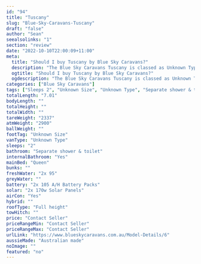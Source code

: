 ```yaml
---
id: "94"
title: "Tuscany"
slug: "Blue-Sky-Caravans-Tuscany"
draft: "false"
author: "Sean"
seealsolinks: "1"
section: "review"
date: "2022-10-10T22:00:09+11:00"
meta:
  title: "Should I buy Tuscany by Blue Sky Caravans?"
  description: "The Blue Sky Caravans Tuscany is classed as Unknown Type, and sleeps 2 people. It is Australian made and comes in at Unknown Size. It generally has Separate shower & toilet."
  ogtitle: "Should I buy Tuscany by Blue Sky Caravans?"
  ogdescription: "The Blue Sky Caravans Tuscany is classed as Unknown Type, and sleeps 2 people. It is Australian made and comes in at Unknown Size. It generally has Separate shower & toilet."
categories: ["Blue Sky Caravans"]
tags: ["Sleeps 2", "Unknown Size", "Unknown Type", "Separate shower & toilet", "Full height", "Price Unknown"]
totalLength: "7.01"
bodyLength: ""
totalHeight: ""
totalWidth: ""
tareWeight: "2337"
atmWeight: "2900"
ballWeight: ""
footTag: "Unknown Size"
vanType: "Unknown Type"
sleeps: "2"
bathroom: "Separate shower & toilet"
internalBathroom: "Yes"
mainBed: "Queen"
bunks: ""
freshWater: "2x 95"
greyWater: ""
battery: "2x 105 A/H Battery Packs"
solar: "2x 170w Solar Panels"
airCon: "Yes"
hybrid: ""
roofType: "Full height"
towHitch: ""
price: "Contact Seller"
priceRangeMin: "Contact Seller"
priceRangeMax: "Contact Seller"
urlLink: "https://www.blueskycaravans.com.au/Model-Details/6"
aussieMade: "Australian made"
noImage: ""
featured: "no"
---
```

